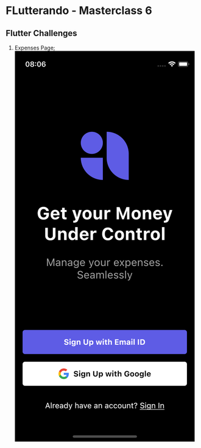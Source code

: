 
# FLutterando - Masterclass 6

## Flutter Challenges

1. Expenses Page;
![Expenses Page](docs/expenses.png)